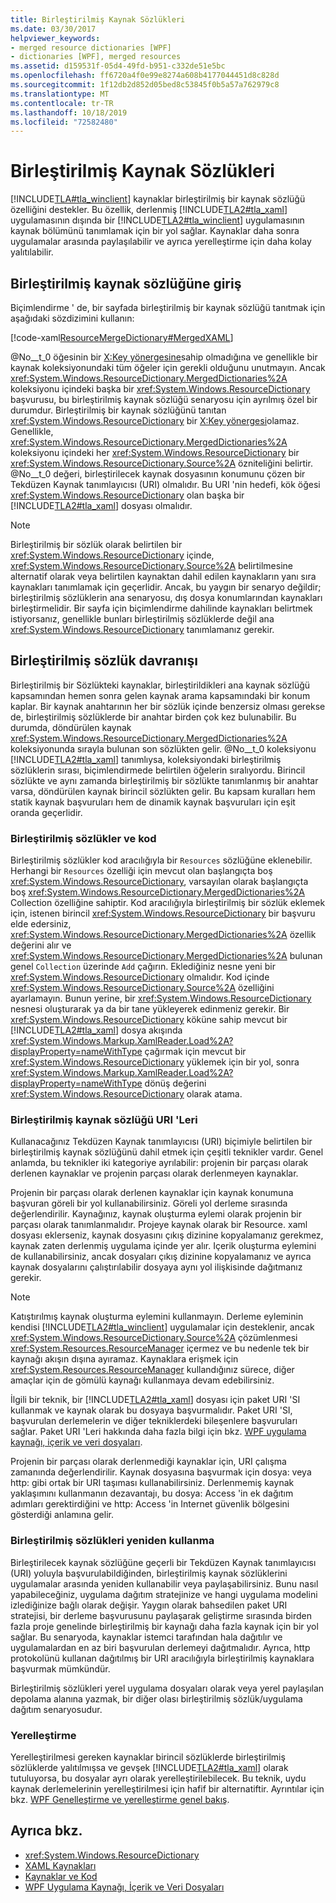 ```yaml
---
title: Birleştirilmiş Kaynak Sözlükleri
ms.date: 03/30/2017
helpviewer_keywords:
- merged resource dictionaries [WPF]
- dictionaries [WPF], merged resources
ms.assetid: d159531f-05d4-49fd-b951-c332de51e5bc
ms.openlocfilehash: ff6720a4f0e99e8274a608b4177044451d8c828d
ms.sourcegitcommit: 1f12db2d852d05bed8c53845f0b5a57a762979c8
ms.translationtype: MT
ms.contentlocale: tr-TR
ms.lasthandoff: 10/18/2019
ms.locfileid: "72582480"
---
```

# <a name="merged-resource-dictionaries"></a>Birleştirilmiş Kaynak Sözlükleri
[!INCLUDE[TLA#tla_winclient](../../../../includes/tlasharptla-winclient-md.md)] kaynaklar birleştirilmiş bir kaynak sözlüğü özelliğini destekler. Bu özellik, derlenmiş [!INCLUDE[TLA2#tla_xaml](../../../../includes/tla2sharptla-xaml-md.md)] uygulamasının dışında bir [!INCLUDE[TLA2#tla_winclient](../../../../includes/tla2sharptla-winclient-md.md)] uygulamasının kaynak bölümünü tanımlamak için bir yol sağlar. Kaynaklar daha sonra uygulamalar arasında paylaşılabilir ve ayrıca yerelleştirme için daha kolay yalıtılabilir.  
  
## <a name="introducing-a-merged-resource-dictionary"></a>Birleştirilmiş kaynak sözlüğüne giriş  
 Biçimlendirme ' de, bir sayfada birleştirilmiş bir kaynak sözlüğü tanıtmak için aşağıdaki sözdizimini kullanın:  
  
 [!code-xaml[ResourceMergeDictionary#MergedXAML](~/samples/snippets/csharp/VS_Snippets_Wpf/ResourceMergeDictionary/CS/default.xaml#mergedxaml)]  
  
 @No__t_0 öğesinin bir [X:Key yönergesine](../../xaml-services/x-key-directive.md)sahip olmadığına ve genellikle bir kaynak koleksiyonundaki tüm öğeler için gerekli olduğunu unutmayın. Ancak <xref:System.Windows.ResourceDictionary.MergedDictionaries%2A> koleksiyonu içindeki başka bir <xref:System.Windows.ResourceDictionary> başvurusu, bu birleştirilmiş kaynak sözlüğü senaryosu için ayrılmış özel bir durumdur. Birleştirilmiş bir kaynak sözlüğünü tanıtan <xref:System.Windows.ResourceDictionary> bir [X:Key yönergesi](../../xaml-services/x-key-directive.md)olamaz. Genellikle, <xref:System.Windows.ResourceDictionary.MergedDictionaries%2A> koleksiyonu içindeki her <xref:System.Windows.ResourceDictionary> bir <xref:System.Windows.ResourceDictionary.Source%2A> özniteliğini belirtir. @No__t_0 değeri, birleştirilecek kaynak dosyasının konumunu çözen bir Tekdüzen Kaynak tanımlayıcısı (URI) olmalıdır. Bu URI 'nin hedefi, kök öğesi <xref:System.Windows.ResourceDictionary> olan başka bir [!INCLUDE[TLA2#tla_xaml](../../../../includes/tla2sharptla-xaml-md.md)] dosyası olmalıdır.  
  
> [!NOTE]
> Birleştirilmiş bir sözlük olarak belirtilen bir <xref:System.Windows.ResourceDictionary> içinde, <xref:System.Windows.ResourceDictionary.Source%2A> belirtilmesine alternatif olarak veya belirtilen kaynaktan dahil edilen kaynakların yanı sıra kaynakları tanımlamak için geçerlidir. Ancak, bu yaygın bir senaryo değildir; birleştirilmiş sözlüklerin ana senaryosu, dış dosya konumlarından kaynakları birleştirmelidir. Bir sayfa için biçimlendirme dahilinde kaynakları belirtmek istiyorsanız, genellikle bunları birleştirilmiş sözlüklerde değil ana <xref:System.Windows.ResourceDictionary> tanımlamanız gerekir.  
  
## <a name="merged-dictionary-behavior"></a>Birleştirilmiş sözlük davranışı  
 Birleştirilmiş bir Sözlükteki kaynaklar, birleştirildikleri ana kaynak sözlüğü kapsamından hemen sonra gelen kaynak arama kapsamındaki bir konum kaplar. Bir kaynak anahtarının her bir sözlük içinde benzersiz olması gerekse de, birleştirilmiş sözlüklerde bir anahtar birden çok kez bulunabilir. Bu durumda, döndürülen kaynak <xref:System.Windows.ResourceDictionary.MergedDictionaries%2A> koleksiyonunda sırayla bulunan son sözlükten gelir. @No__t_0 koleksiyonu [!INCLUDE[TLA2#tla_xaml](../../../../includes/tla2sharptla-xaml-md.md)] tanımlıysa, koleksiyondaki birleştirilmiş sözlüklerin sırası, biçimlendirmede belirtilen öğelerin sıralıyordu. Birincil sözlükte ve aynı zamanda birleştirilmiş bir sözlükte tanımlanmış bir anahtar varsa, döndürülen kaynak birincil sözlükten gelir. Bu kapsam kuralları hem statik kaynak başvuruları hem de dinamik kaynak başvuruları için eşit oranda geçerlidir.  
  
### <a name="merged-dictionaries-and-code"></a>Birleştirilmiş sözlükler ve kod  
 Birleştirilmiş sözlükler kod aracılığıyla bir `Resources` sözlüğüne eklenebilir. Herhangi bir `Resources` özelliği için mevcut olan başlangıçta boş <xref:System.Windows.ResourceDictionary>, varsayılan olarak başlangıçta boş <xref:System.Windows.ResourceDictionary.MergedDictionaries%2A> Collection özelliğine sahiptir. Kod aracılığıyla birleştirilmiş bir sözlük eklemek için, istenen birincil <xref:System.Windows.ResourceDictionary> bir başvuru elde edersiniz, <xref:System.Windows.ResourceDictionary.MergedDictionaries%2A> özellik değerini alır ve <xref:System.Windows.ResourceDictionary.MergedDictionaries%2A> bulunan genel `Collection` üzerinde `Add` çağırın. Eklediğiniz nesne yeni bir <xref:System.Windows.ResourceDictionary> olmalıdır. Kod içinde <xref:System.Windows.ResourceDictionary.Source%2A> özelliğini ayarlamayın. Bunun yerine, bir <xref:System.Windows.ResourceDictionary> nesnesi oluşturarak ya da bir tane yükleyerek edinmeniz gerekir. Bir <xref:System.Windows.ResourceDictionary> köküne sahip mevcut bir [!INCLUDE[TLA2#tla_xaml](../../../../includes/tla2sharptla-xaml-md.md)] dosya akışında <xref:System.Windows.Markup.XamlReader.Load%2A?displayProperty=nameWithType> çağırmak için mevcut bir <xref:System.Windows.ResourceDictionary> yüklemek için bir yol, sonra <xref:System.Windows.Markup.XamlReader.Load%2A?displayProperty=nameWithType> dönüş değerini <xref:System.Windows.ResourceDictionary> olarak atama.  
  
### <a name="merged-resource-dictionary-uris"></a>Birleştirilmiş kaynak sözlüğü URI 'Leri  
 Kullanacağınız Tekdüzen Kaynak tanımlayıcısı (URI) biçimiyle belirtilen bir birleştirilmiş kaynak sözlüğünü dahil etmek için çeşitli teknikler vardır. Genel anlamda, bu teknikler iki kategoriye ayrılabilir: projenin bir parçası olarak derlenen kaynaklar ve projenin parçası olarak derlenmeyen kaynaklar.  
  
 Projenin bir parçası olarak derlenen kaynaklar için kaynak konumuna başvuran göreli bir yol kullanabilirsiniz. Göreli yol derleme sırasında değerlendirilir. Kaynağınız, kaynak oluşturma eylemi olarak projenin bir parçası olarak tanımlanmalıdır. Projeye kaynak olarak bir Resource. xaml dosyası eklerseniz, kaynak dosyasını çıkış dizinine kopyalamanız gerekmez, kaynak zaten derlenmiş uygulama içinde yer alır. Içerik oluşturma eylemini de kullanabilirsiniz, ancak dosyaları çıkış dizinine kopyalamanız ve ayrıca kaynak dosyalarını çalıştırılabilir dosyaya aynı yol ilişkisinde dağıtmanız gerekir.  
  
> [!NOTE]
> Katıştırılmış kaynak oluşturma eylemini kullanmayın. Derleme eyleminin kendisi [!INCLUDE[TLA2#tla_winclient](../../../../includes/tla2sharptla-winclient-md.md)] uygulamalar için desteklenir, ancak <xref:System.Windows.ResourceDictionary.Source%2A> çözümlenmesi <xref:System.Resources.ResourceManager> içermez ve bu nedenle tek bir kaynağı akışın dışına ayıramaz. Kaynaklara erişmek için <xref:System.Resources.ResourceManager> kullandığınız sürece, diğer amaçlar için de gömülü kaynağı kullanmaya devam edebilirsiniz.  
  
 İlgili bir teknik, bir [!INCLUDE[TLA2#tla_xaml](../../../../includes/tla2sharptla-xaml-md.md)] dosyası için paket URI 'SI kullanmak ve kaynak olarak bu dosyaya başvurmalıdır. Paket URI 'SI, başvurulan derlemelerin ve diğer tekniklerdeki bileşenlere başvuruları sağlar. Paket URI 'Leri hakkında daha fazla bilgi için bkz. [WPF uygulama kaynağı, içerik ve veri dosyaları](../app-development/wpf-application-resource-content-and-data-files.md).  
  
 Projenin bir parçası olarak derlenmediği kaynaklar için, URI çalışma zamanında değerlendirilir. Kaynak dosyasına başvurmak için dosya: veya http: gibi ortak bir URI taşıması kullanabilirsiniz. Derlenmemiş kaynak yaklaşımını kullanmanın dezavantajı, bu dosya: Access 'in ek dağıtım adımları gerektirdiğini ve http: Access 'in Internet güvenlik bölgesini gösterdiği anlamına gelir.  
  
### <a name="reusing-merged-dictionaries"></a>Birleştirilmiş sözlükleri yeniden kullanma  
 Birleştirilecek kaynak sözlüğüne geçerli bir Tekdüzen Kaynak tanımlayıcısı (URI) yoluyla başvurulabildiğinden, birleştirilmiş kaynak sözlüklerini uygulamalar arasında yeniden kullanabilir veya paylaşabilirsiniz. Bunu nasıl yapabileceğiniz, uygulama dağıtım stratejinize ve hangi uygulama modelini izlediğinize bağlı olarak değişir. Yaygın olarak bahsedilen paket URI stratejisi, bir derleme başvurusunu paylaşarak geliştirme sırasında birden fazla proje genelinde birleştirilmiş bir kaynağı daha fazla kaynak için bir yol sağlar. Bu senaryoda, kaynaklar istemci tarafından hala dağıtılır ve uygulamalardan en az biri başvurulan derlemeyi dağıtmalıdır. Ayrıca, http protokolünü kullanan dağıtılmış bir URI aracılığıyla birleştirilmiş kaynaklara başvurmak mümkündür.  
  
 Birleştirilmiş sözlükleri yerel uygulama dosyaları olarak veya yerel paylaşılan depolama alanına yazmak, bir diğer olası birleştirilmiş sözlük/uygulama dağıtım senaryosudur.  
  
### <a name="localization"></a>Yerelleştirme  
 Yerelleştirilmesi gereken kaynaklar birincil sözlüklerde birleştirilmiş sözlüklerde yalıtılmışsa ve gevşek [!INCLUDE[TLA2#tla_xaml](../../../../includes/tla2sharptla-xaml-md.md)] olarak tutuluyorsa, bu dosyalar ayrı olarak yerelleştirilebilecek. Bu teknik, uydu kaynak derlemelerinin yerelleştirilmesi için hafif bir alternatiftir. Ayrıntılar için bkz. [WPF Genelleştirme ve yerelleştirme genel bakış](wpf-globalization-and-localization-overview.md).  
  
## <a name="see-also"></a>Ayrıca bkz.

- <xref:System.Windows.ResourceDictionary>
- [XAML Kaynakları](xaml-resources.md)
- [Kaynaklar ve Kod](resources-and-code.md)
- [WPF Uygulama Kaynağı, İçerik ve Veri Dosyaları](../app-development/wpf-application-resource-content-and-data-files.md)
